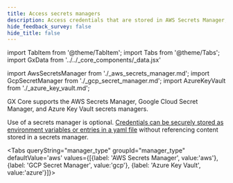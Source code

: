 ```yaml
---
title: Access secrets managers
description: Access credentials that are stored in AWS Secrets Manager, GCP Secret Manager, or Azure key vault.
hide_feedback_survey: false
hide_title: false
---
```


import TabItem from '@theme/TabItem';
import Tabs from '@theme/Tabs';
import GxData from '../../_core_components/_data.jsx'

import AwsSecretsManager from './_aws_secrets_manager.md';
import GcpSecretManager from './_gcp_secret_manager.md';
import AzureKeyVault from './_azure_key_vault.md';

GX Core supports the AWS Secrets Manager, Google Cloud Secret Manager, and Azure Key Vault secrets managers.

Use of a secrets manager is optional.  [Credentials can be securely stored as environment variables or entries in a yaml file](core/configure_project_settings/configure_credentials/configure_credentials.md) without referencing content stored in a secrets manager.

<Tabs queryString="manager_type" groupId="manager_type" defaultValue='aws' values={[{label: 'AWS Secrets Manager', value:'aws'}, {label: 'GCP Secret Manager', value:'gcp'}, {label: 'Azure Key Vault', value:'azure'}]}>

 <TabItem value="aws">
    <AwsSecretsManager/>
 </TabItem>

 <TabItem value="gcp">
    <GcpSecretManager/>
 </TabItem>

 <TabItem value="azure">
    <AzureKeyVault/>
 </TabItem>

</Tabs>